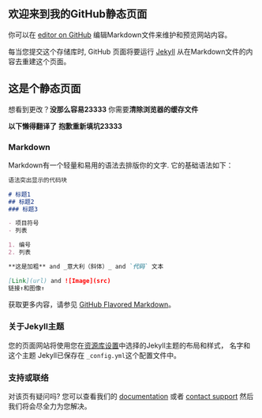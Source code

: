 ## 欢迎来到我的GitHub静态页面

你可以在 [editor on GitHub](https://github.com/mitian233/General/edit/master/README.md) 编辑Markdown文件来维护和预览网站内容。

每当您提交这个存储库时, GitHub 页面将要运行 [Jekyll](https://jekyllrb.com/) 从在Markdown文件的内容去重建这个页面。

## 这是个静态页面

想看到更改？**没那么容易23333**
你需要**清除浏览器的缓存文件**

**以下懒得翻译了**
**抱歉重新填坑23333**

### Markdown

Markdown有一个轻量和易用的语法去排版你的文字. 它的基础语法如下：

```markdown
语法突出显示的代码块

# 标题1
## 标题2
### 标题3

- 项目符号
- 列表

1. 编号
2. 列表

**这是加粗** and _意大利（斜体）_ and `代码` 文本

[Link](url) and ![Image](src)
链接↑和图像↑
```

获取更多内容，请参见 [GitHub Flavored Markdown](https://guides.github.com/features/mastering-markdown/)。

### 关于Jekyll主题

您的页面网站将使用您在[资源库设置](https://github.com/mitian233/General/settings)中选择的Jekyll主题的布局和样式， 名字和这个主题 Jekyll已保存在 `_config.yml`这个配置文件中。 

### 支持或联络

对该页有疑问吗? 您可以查看我们的 [documentation](https://help.github.com/categories/github-pages-basics/) 或者 [contact support](https://github.com/contact) 然后我们将会尽全力为您解决。
